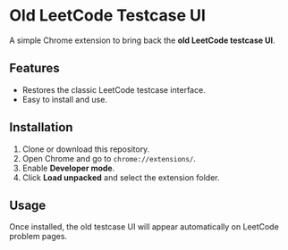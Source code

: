# Old LeetCode Testcase UI

A simple Chrome extension to bring back the **old LeetCode testcase UI**.

## Features

- Restores the classic LeetCode testcase interface.
- Easy to install and use.

## Installation

1. Clone or download this repository.
2. Open Chrome and go to `chrome://extensions/`.
3. Enable **Developer mode**.
4. Click **Load unpacked** and select the extension folder.

## Usage

Once installed, the old testcase UI will appear automatically on LeetCode problem pages.